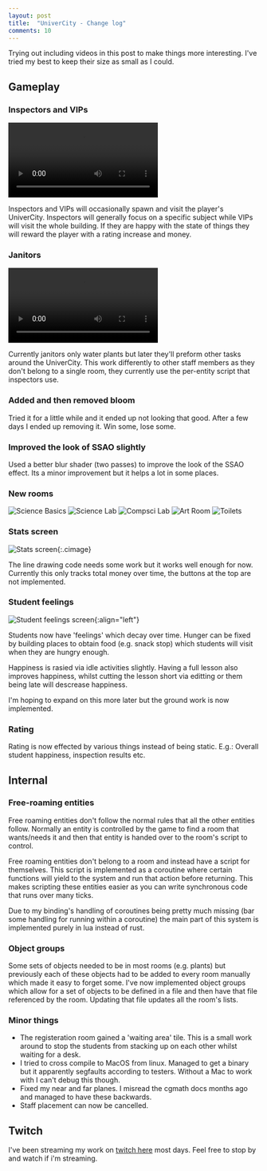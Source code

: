 ```yaml
---
layout: post
title:  "UniverCity - Change log"
comments: 10
---
```


Trying out including videos in this post to make things more
interesting. I've tried my best to keep their size as small
as I could.

## Gameplay

### Inspectors and VIPs

<video loop autoplay>
  <source src="/vid/inspector-vid.webm" type="video/webm">
  <source src="/vid/inspector-vid.mp4" type="video/mp4">
</video>

Inspectors and VIPs will occasionally spawn and visit the player's
UniverCity. Inspectors will generally focus on a specific subject
while VIPs will visit the whole building. If they are happy with the
state of things they will reward the player with a rating increase
and money.

### Janitors

<video loop autoplay>
  <source src="/vid/janitor-vid.webm" type="video/webm">
  <source src="/vid/janitor-vid.mp4" type="video/mp4">
</video>

Currently janitors only water plants but later they'll preform other
tasks around the UniverCity. This work differently to other staff
members as they don't belong to a single room, they currently use
the per-entity script that inspectors use.

### Added and then removed bloom

Tried it for a little while and it ended up not looking that good.
After a few days I ended up removing it. Win some, lose some.

### Improved the look of SSAO slightly

Used a better blur shader (two passes) to improve the look of the
SSAO effect. Its a minor improvement but it helps a lot in some
places.


### New rooms

![Science Basics](/img/science_basics.jpg)
![Science Lab](/img/science_lab.jpg)
![Compsci Lab](/img/compsci_lab.jpg)
![Art Room](/img/art_room.jpg)
![Toilets](/img/toilets.jpg)

### Stats screen

![Stats screen](/img/stats-screen.png){:.cimage}

The line drawing code needs some work but it works well enough for
now. Currently this only tracks total money over time, the buttons
at the top are not implemented.

### Student feelings

![Student feelings screen](/img/student-feelings.png){:align="left"}

Students now have 'feelings' which decay over time. Hunger can be
fixed by building places to obtain food (e.g. snack stop) which students
will visit when they are hungry enough.

Happiness is rasied via idle activities slightly. Having a full lesson also
improves happiness, whilst cutting the lesson short via editting or them
being late will descrease happiness.

I'm hoping to expand on this more later but the ground work is now implemented.

### Rating

Rating is now effected by various things instead of being static.
E.g.: Overall student happiness, inspection results etc.

## Internal

### Free-roaming entities

Free roaming entities don't follow the normal rules that all the other
entities follow. Normally an entity is controlled by the game to find
a room that wants/needs it and then that entity is handed over to the
room's script to control.

Free roaming entities don't belong to a room and instead have a script
for themselves. This script is implemented as a coroutine where certain
functions will yield to the system and run that action before returning.
This makes scripting these entities easier as you can write synchronous
code that runs over many ticks.

Due to my binding's handling of coroutines being pretty much missing
(bar some handling for running within a coroutine) the main part of
this system is implemented purely in lua instead of rust.

### Object groups

Some sets of objects needed to be in most rooms (e.g. plants) but
previously each of these objects had to be added to every room manually
which made it easy to forget some. I've now implemented object groups
which allow for a set of objects to be defined in a file and then have
that file referenced by the room. Updating that file updates all
the room's lists.

### Minor things

* The registeration room gained a 'waiting area' tile. This is a
  small work around to stop the students from stacking up on each
  other whilst waiting for a desk.
* I tried to cross compile to MacOS from linux. Managed to get a
  binary but it apparently segfaults according to testers. Without
  a Mac to work with I can't debug this though.
* Fixed my near and far planes. I misread the cgmath docs months
  ago and managed to have these backwards.
* Staff placement can now be cancelled.

## Twitch

I've been streaming my work on [twitch here][twitch] most days.
Feel free to stop by and watch if i'm streaming.

[twitch]: https://www.twitch.tv/thinkofname